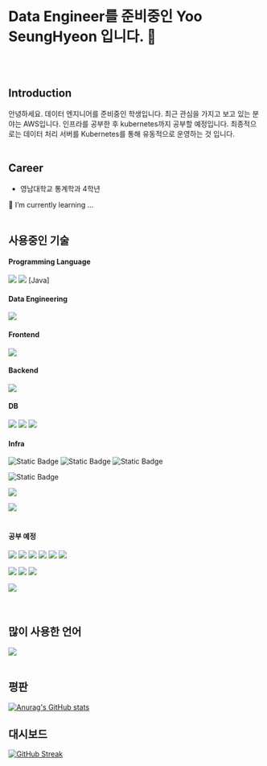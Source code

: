 # Data Engineer를 준비중인 Yoo SeungHyeon 입니다. 👋
<br>
<br>

## Introduction ##
안녕하세요. 
데이터 엔지니어를 준비중인 학생입니다.
최근 관심을 가지고 보고 있는 분야는 AWS입니다. 
인프라를 공부한 후 kubernetes까지 공부할 예정입니다.
최종적으로는 데이터 처리 서버를 Kubernetes를 통해 유동적으로 운영하는 것 입니다.
<br>
<br>

## Career ##
- 영남대학교 통계학과 4학년


🌱 I’m currently learning ...
<br>
<br>
<div>
<h2>사용중인 기술</h2>
<h4><strong>Programming Language</strong></h4>
<img src="https://img.shields.io/badge/-Python-%233776AB?style=plastic&logo=python&logoColor=white">
<img src="https://img.shields.io/badge/-R-%23276DC3?style=plastic&logo=r&logoColor=white">
[Java]
<h4>  </h4>
<h4><strong>Data Engineering</strong></h4>
<img src="https://img.shields.io/badge/-Apache%20Airflow-%23017CEE?style=plastic&logo=apacheairflow&logoColor=white">
<h4>  </h4>
<h4><strong>Frontend</strong></h4>
<img src="https://img.shields.io/badge/-Svelte-%23FF3E00?style=plastic&logo=Svelte&logoColor=white">
<h4>  </h4>
<h4><strong>Backend</strong></h4>
<img src="https://img.shields.io/badge/-FastAPI-%23009688?style=plastic&logo=fastapi&logoColor=white">
<h4>  </h4>
<h4><strong>DB</strong></h4>
<img src="https://img.shields.io/badge/-MariaDB-%23003545?style=plastic&logo=mariadb&logoColor=white">
<img src="https://img.shields.io/badge/MySQL-%234479A1?style=flat&logo=mysql&logoColor=white">
<img src="https://img.shields.io/badge/SQLite-%23003B57?style=flat&logo=sqlite&logoColor=white">
<h4>  </h4>
<h4><strong>Infra</strong></h4>
<img alt="Static Badge" src="https://img.shields.io/badge/Git-%23F05032?style=flat&logo=git&logoColor=white">
<img alt="Static Badge" src="https://img.shields.io/badge/GitHub-%23181717?style=flat&logo=github&logoColor=white">
<img alt="Static Badge" src="https://img.shields.io/badge/GitHub Actions-%232088FF?style=flat&logo=githubactions&logoColor=white">
  <p> </p>
<img alt="Static Badge" src="https://img.shields.io/badge/Docker-%232496ED?style=flat&logo=docker&logoColor=white">
  <p> </p>
<img src="https://img.shields.io/badge/-Amazon EC2-%23FF9900?style=plastic&logo=amazonec2&logoColor=white">
  <p> </p>
<img src="https://img.shields.io/badge/-Linux-%23FCC624?style=plastic&logo=linux&logoColor=white">
<h1></h1>
<h4><strong>공부 예정</strong></h4>
<img src="https://img.shields.io/badge/-Scala-%23DC322F?style=plastic&logo=scala&logoColor=white">
<img src="https://img.shields.io/badge/-Redis-%23DC382D?style=plastic&logo=redis&logoColor=white">
<img src="https://img.shields.io/badge/-MongoDB-%2347A248?style=plastic&logo=mongodb&logoColor=white">
<img src="https://img.shields.io/badge/-PostgreSQL-%234169E1?style=plastic&logo=postgresql&logoColor=white">
<img src="https://img.shields.io/badge/-Amazon%20RDS-%23527FFF?style=plastic&logo=amazonrds&logoColor=white">
<img src="https://img.shields.io/badge/-Amazon%20S3-%23569A31?style=plastic&logo=amazons3&logoColor=white">
  <p> </p>
<img src="https://img.shields.io/badge/-Apache%20Spark-%23E25A1C?style=plastic&logo=apachespark&logoColor=white">
<img src="https://img.shields.io/badge/-Apache%20Hadoop-%2366CCFF?style=plastic&logo=apachehadoop&logoColor=white">
<img src="https://img.shields.io/badge/-Apache%20Kafka-%23231F20?style=plastic&logo=apachekafka&logoColor=white">
  <p> </p>
<img src="https://img.shields.io/badge/-Kubernetes-%23326CE5?style=plastic&logo=kubernetes&logoColor=white">
</div>
<br>
<br>
<h2>많이 사용한 언어</h2>

<img src="https://github-readme-stats.vercel.app/api/top-langs/?username=Yoo-SeungHyeon&layout=compact"><br><br>

<h2>평판</h2>

[![Anurag's GitHub stats](https://github-readme-stats.vercel.app/api?username=Yoo-SeungHyeon)](https://github.com/anuraghazra/github-readme-stats)

<h2>대시보드</h2>

[![GitHub Streak](https://streak-stats.demolab.com?user=Yoo-SeungHyeon&locale=ko)](https://git.io/streak-stats)
